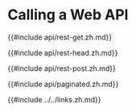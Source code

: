 # Calling a Web API

{{#include api/rest-get.zh.md}}

{{#include api/rest-head.zh.md}}

{{#include api/rest-post.zh.md}}

{{#include api/paginated.zh.md}}

{{#include ../../links.zh.md}}
